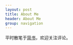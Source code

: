 ```yaml
---
layout: post
title: About Me
header: About Me
group: navigation
---
```




平时散笔于[简书](http://www.xxxxx.com/xxxx)，欢迎关注评论。


